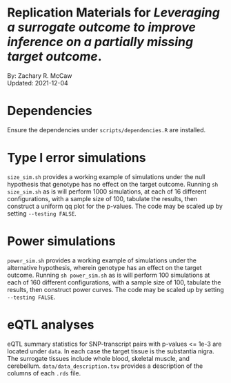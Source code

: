 # Replication Materials for *Leveraging a surrogate outcome to improve inference on a partially missing target outcome*.
By: Zachary R. McCaw <br>
Updated: 2021-12-04


# Dependencies

Ensure the dependencies under `scripts/dependencies.R` are installed.


# Type I error simulations

`size_sim.sh` provides a working example of simulations under the null hypothesis that genotype has no effect on the target outcome. Running `sh size_sim.sh` as is will perform 1000 simulations, at each of 16 different configurations, with a sample size of 100, tabulate the results, then construct a uniform qq plot for the p-values. The code may be scaled up by setting `--testing FALSE`. 


# Power simulations
`power_sim.sh` provides a working example of simulations under the alternative hypothesis, wherein genotype has an effect on the target outcome. Running `sh power_sim.sh` as is will perform 100 simulations at each of 160 different configurations, with a sample size of 100, tabulate the results, then construct power curves. The code may be scaled up by setting `--testing FALSE`. 


# eQTL analyses

eQTL summary statistics for SNP-transcript pairs with p-values <= 1e-3 are located under `data`. In each case the target tissue is the substantia nigra. The surrogate tissues include whole blood, skeletal muscle, and cerebellum. `data/data_description.tsv` provides a description of the columns of each `.rds` file.
